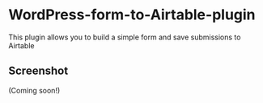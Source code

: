 # WordPress-form-to-Airtable-plugin
This plugin allows you to build a simple form and save submissions to Airtable

## Screenshot
(Coming soon!)
